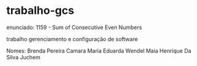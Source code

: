 # trabalho-gcs
enunciado: 
1159 - Sum of Consecutive Even Numbers

trabalho gerenciamento e configuração de software

Nomes:
Brenda Pereira Camara
Maria Eduarda Wendel Maia
Henrique Da Silva Juchem
